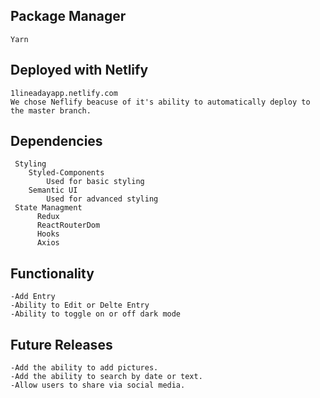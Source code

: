 ## Package Manager
    Yarn


## Deployed with Netlify

    1lineadayapp.netlify.com
    We chose Neflify beacuse of it's ability to automatically deploy to the master branch.

## Dependencies
```
 Styling
    Styled-Components
        Used for basic styling
    Semantic UI
        Used for advanced styling 
 State Managment
      Redux
      ReactRouterDom
      Hooks
      Axios
```
## Functionality
    -Add Entry
    -Ability to Edit or Delte Entry
    -Ability to toggle on or off dark mode
    
 ## Future Releases
    -Add the ability to add pictures.
    -Add the ability to search by date or text.
    -Allow users to share via social media.
    
    
     
 
     
     
  

  
    
  
